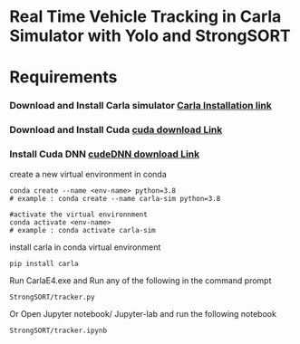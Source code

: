 # Real Time Vehicle Tracking in Carla Simulator with Yolo and StrongSORT

# Requirements 

### Download and Install Carla simulator [Carla Installation link](https://carla.readthedocs.io/en/latest/start_quickstart/)
### Download and Install Cuda [cuda download Link](https://developer.nvidia.com/cuda-downloads)
### Install Cuda DNN [cudeDNN download Link](https://docs.nvidia.com/deeplearning/cudnn/install-guide/index.html)

create a new virtual environment in conda 
```
conda create --name <env-name> python=3.8
# example : conda create --name carla-sim python=3.8

#activate the virtual environnment
conda activate <env-name>   
# example : conda activate carla-sim

```
install carla in conda virtual environment
```
pip install carla
```
Run CarlaE4.exe and Run any of the following in the command prompt 
```
StrongSORT/tracker.py
```
Or Open Jupyter notebook/ Jupyter-lab and run the following notebook
```
StrongSORT/tracker.ipynb
```
